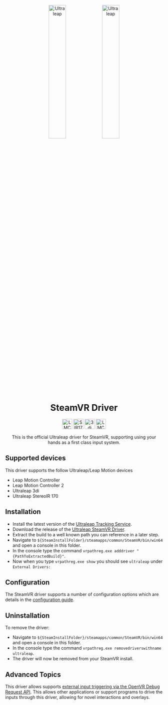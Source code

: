 <p align="center">
  <a href="https://ultraleap.com#gh-light-mode-only"><img height="33%" width="33%" style="margin-bottom: -60px" alt="Ultraleap" src="doc/UltraleapLogoColor.png" /></a>
  <a href="https://ultraleap.com#gh-dark-mode-only"><img height="33%" width="33%" style="margin-bottom: -60px" alt="Ultraleap" src="doc/UltraleapLogoDarkMode.png" /></a>
</p>

<span align="center">

# SteamVR Driver

</span>

<p align="center">
<img height="32px" width="32px" alt="LMC" src="ultraleap/resources/icons/lmc_status_ready@2x.png" />
<img height="32px" width="32px" alt="SIR170" src="ultraleap/resources/icons/sir170_status_ready@2x.png" />
<img height="32px" width="32px" alt="3di" src="ultraleap/resources/icons/3di_status_ready@2x.png" />
<img height="32px" width="32px" alt="LMC2" src="ultraleap/resources/icons/lmc2_status_ready@2x.png" />
</p>

<p align="center">
This is the official Ultraleap driver for SteamVR, supporting using your hands as a first class input system.
</p>

## Supported devices

This driver supports the follow Ultraleap/Leap Motion devices

* Leap Motion Controller
* Leap Motion Controller 2
* Ultraleap 3di
* Ultraleap StereoIR 170

## Installation

- Install the latest version of
  the [Ultraleap Tracking Service](https://developer.leapmotion.com/tracking-software-download).
- Download the release of the [Ultraleap SteamVR Driver](https://github.com/rblenkinsopp/driver_ultraleap/releases).
- Extract the build to a well known path you can reference in a later step.
- Navigate to `${SteamInstallFolder}/steamapps/common/SteamVR/bin/win64` and open a console in this folder.
- In the console type the command `vrpathreg.exe adddriver "{PathToExtractedBuild}"`.
- Now when you type `vrpathreg.exe show` you should see `ultraleap` under `External Drivers:`

## Configuration

The SteamVR driver supports a number of configuration options which are details in
the [configuration guide](doc/Configuration.md).

## Uninstallation

To remove the driver:

- Navigate to `${SteamInstallFolder}/steamapps/common/SteamVR/bin/win64` and open a console in this folder.
- In the console type the command `vrpathreg.exe removedriverswithname ultraleap`.
- The driver will now be removed from your SteamVR install.

## Advanced Topics

This driver allows supports [external input triggering via the OpenVR Debug Request API](doc/DebugRequestAPI.md). This
allows other applications or support programs to drive the inputs through this driver, allowing for novel interactions
and overlays.

